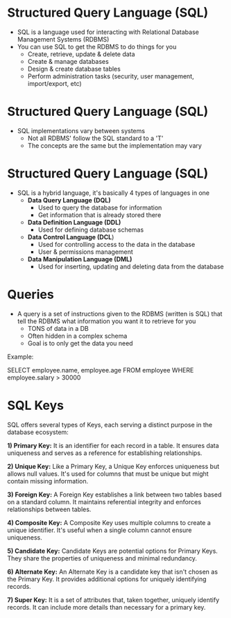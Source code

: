 # Structured Query Language (SQL)

* SQL is a language used for interacting with Relational Database Management Systems (RDBMS)
* You can use SQL to get the RDBMS to do things for you
  * Create, retrieve, update & delete data
  * Create & manage databases
  * Design & create database tables
  * Perform administration tasks (security, user management, import/export, etc)

# Structured Query Language (SQL)
* SQL implementations vary between systems
  * Not all RDBMS' follow the SQL standard to a 'T'
  * The concepts are the same but the implementation may vary

# Structured Query Language (SQL)
* SQL is a hybrid language, it's basically 4 types of languages in one
  * **Data Query Language (DQL)**
    * Used to query the database for information
    * Get information that is already stored there
  * **Data Definition Language (DDL)**
    * Used for defining database schemas
  * **Data Control Language (DCL**)
    * Used for controlling access to the data in the database
    * User & permissions management
  * **Data Manipulation Language (DML)**
    * Used for inserting, updating and deleting data from the database

# Queries

* A query is a set of instructions given to the RDBMS (written is SQL) that tell the RDBMS what information you want it to retrieve for you
  * TONS of data in a DB
  * Often hidden in a complex schema
  * Goal is to only get the data you need

Example:

SELECT employee.name, employee.age
FROM employee
WHERE employee.salary > 30000

# SQL Keys

SQL offers several types of Keys, each serving a distinct purpose in the database ecosystem: 

**1) Primary Key:** It is an identifier for each record in a table. It ensures data uniqueness and serves as a reference for establishing relationships.  

**2) Unique Key:** Like a Primary Key, a Unique Key enforces uniqueness but allows null values. It's used for columns that must be unique but might contain missing information.  

**3) Foreign Key:** A Foreign Key establishes a link between two tables based on a standard column. It maintains referential integrity and enforces relationships between tables.  

**4) Composite Key:** A Composite Key uses multiple columns to create a unique identifier. It's useful when a single column cannot ensure uniqueness.  

**5) Candidate Key:** Candidate Keys are potential options for Primary Keys. They share the properties of uniqueness and minimal redundancy.  

**6) Alternate Key:** An Alternate Key is a candidate key that isn't chosen as the Primary Key. It provides additional options for uniquely identifying records.  

**7) Super Key:** It is a set of attributes that, taken together, uniquely identify records. It can include more details than necessary for a primary key. 